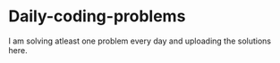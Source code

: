 # Daily-coding-problems

I am solving atleast one problem every day and uploading the solutions here.

